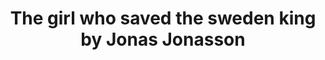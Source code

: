---
title: The girl who saved the sweden king by Jonas Jonasson
categories: [Fiction Literature,Novel]
---